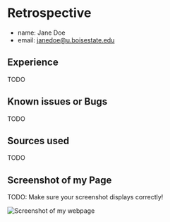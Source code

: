 # Retrospective

- name: Jane Doe
- email: janedoe@u.boisestate.edu

## Experience

TODO

## Known issues or Bugs

TODO

## Sources used

TODO

## Screenshot of my Page

TODO: Make sure your screenshot displays correctly!

![Screenshot of my webpage](student-page.png)

